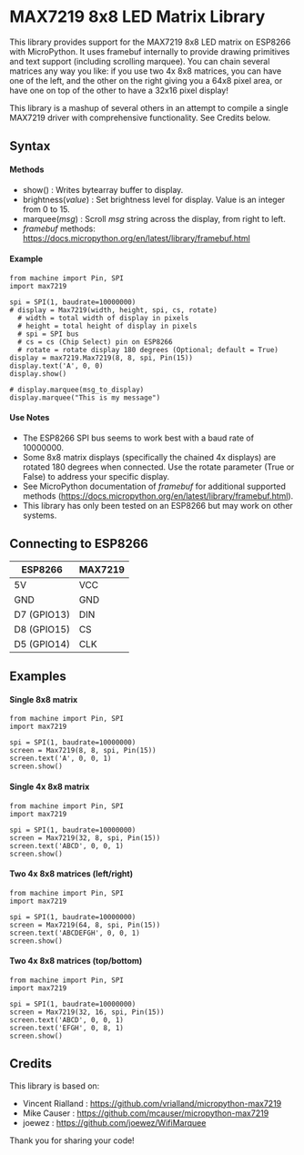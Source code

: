 # MAX7219 8x8 LED Matrix Library
This library provides support for the MAX7219 8x8 LED matrix on ESP8266 with MicroPython. It uses framebuf internally to provide drawing primitives and text support (including scrolling marquee). You can chain several matrices any way you like: if you use two 4x 8x8 matrices, you can have one of the left, and the other on the right giving you a 64x8 pixel area, or have one on top of the other to have a 32x16 pixel display!

This library is a mashup of several others in an attempt to compile a single MAX7219 driver with comprehensive functionality.   See Credits below.

## Syntax

#### Methods
* show() : Writes bytearray buffer to display.
* brightness(*value*) : Set brightness level for display. Value is an integer from 0 to 15.
* marquee(*msg*) : Scroll *msg* string across the display, from right to left.
* *framebuf* methods: https://docs.micropython.org/en/latest/library/framebuf.html

#### Example
```
from machine import Pin, SPI
import max7219

spi = SPI(1, baudrate=10000000)
# display = Max7219(width, height, spi, cs, rotate)
  # width = total width of display in pixels
  # height = total height of display in pixels
  # spi = SPI bus
  # cs = cs (Chip Select) pin on ESP8266
  # rotate = rotate display 180 degrees (Optional; default = True) 
display = max7219.Max7219(8, 8, spi, Pin(15))
display.text('A', 0, 0)
display.show()

# display.marquee(msg_to_display)
display.marquee("This is my message")
```

#### Use Notes
* The ESP8266 SPI bus seems to work best with a baud rate of 10000000.
* Some 8x8 matrix displays (specifically the chained 4x displays) are rotated 180 degrees when connected.  Use the rotate parameter (True or False) to address your specific display. 
* See MicroPython documentation of *framebuf* for additional supported methods (https://docs.micropython.org/en/latest/library/framebuf.html).
* This library has only been tested on an ESP8266 but may work on other systems.

## Connecting to ESP8266

 ESP8266 | MAX7219
 --- | ---
 5V | VCC
 GND | GND
 D7 (GPIO13) | DIN
 D8 (GPIO15) | CS
 D5 (GPIO14) | CLK

## Examples

#### Single 8x8 matrix
```
from machine import Pin, SPI
import max7219

spi = SPI(1, baudrate=10000000)
screen = Max7219(8, 8, spi, Pin(15))
screen.text('A', 0, 0, 1)
screen.show()
```

#### Single 4x 8x8 matrix
```
from machine import Pin, SPI
import max7219

spi = SPI(1, baudrate=10000000)
screen = Max7219(32, 8, spi, Pin(15))
screen.text('ABCD', 0, 0, 1)
screen.show()
```

#### Two 4x 8x8 matrices (left/right)
```
from machine import Pin, SPI
import max7219

spi = SPI(1, baudrate=10000000)
screen = Max7219(64, 8, spi, Pin(15))
screen.text('ABCDEFGH', 0, 0, 1)
screen.show()
```

#### Two 4x 8x8 matrices (top/bottom)
```
from machine import Pin, SPI
import max7219

spi = SPI(1, baudrate=10000000)
screen = Max7219(32, 16, spi, Pin(15))
screen.text('ABCD', 0, 0, 1)
screen.text('EFGH', 0, 8, 1)
screen.show()
```
## Credits
This library is based on:
* Vincent Rialland : https://github.com/vrialland/micropython-max7219
* Mike Causer : https://github.com/mcauser/micropython-max7219
* joewez : https://github.com/joewez/WifiMarquee

Thank you for sharing your code!

